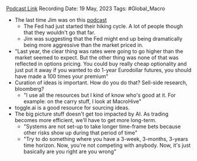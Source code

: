 
[Podcast Link](https://podcasts.apple.com/in/podcast/the-market-huddle/id1444520320?i=1000613739446)
Recording Date: 19 May, 2023
Tags: #Global_Macro 

- The last time Jim was on this [podcast](obsidian://open?vault=Akul's%20Notebook&file=Podcasts%2FMarket%20Huddle%2FEp.179%2C%20Jim%20Leitner)
	- The Fed had just started their hiking cycle. A lot of people though that they wouldn't go that far.
	- Jim was suggesting that the Fed might end up being dramatically being more aggressive than the market priced in.
- "Last year, the clear thing was rates were going to go higher than the market seemed to expect. But the other thing was none of that was reflected in options pricing. You could buy really cheap optionality and just put it away if you wanted to do 1-year Eurodollar futures, you should have made a 100 times your premium"
- Curation of ideas is important. How do you do that? Sell-side research, bloomberg?
	- "I use all the resources but I kind of know who's good at it. For example: on the carry stuff, I look at MacroHive"
- toggle.ai is a good resource for sourcing ideas.
- The big picture stuff doesn't get too impacted by AI. As trading becomes more efficient, we'll have to get more long-term.
	- "Systems are not set-up to take longer time-frame bets because other risks show up during that period of time"
	- "Try to do something where you have a 3-week, 3-months, 3-years time horizon. Now, you're not competing with anybody. Now, it's just basically are you right are you wrong"